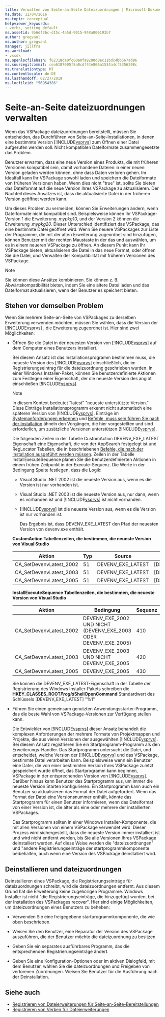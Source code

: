```yaml
---
title: Verwalten von Seite-an-Seite Dateizuordnungen | Microsoft-Dokumentation
ms.date: 11/04/2016
ms.topic: conceptual
helpviewer_keywords:
- verbs, setting default
ms.assetid: 9b6df3bc-d15c-4a5d-9015-948a806193b7
author: gregvanl
ms.author: gregvanl
manager: jillfra
ms.workload:
- vssdk
ms.openlocfilehash: f62318da0fc60a0fa9200d8ec11bdc4bb567ad86
ms.sourcegitcommit: cea6187005f8a0cdf44e866a1534a4cf5356208c
ms.translationtype: MT
ms.contentlocale: de-DE
ms.lasthandoff: 02/27/2019
ms.locfileid: "56954386"
---
```

# <a name="manage-side-by-side-file-associations"></a>Seite-an-Seite dateizuordnungen verwalten

Wenn das VSPackage dateizuordnungen bereitstellt, müssen Sie entscheiden, das Durchführen von Seite-an-Seite-Installationen, in denen eine bestimmte Version [!INCLUDE[vsprvs](../code-quality/includes/vsprvs_md.md)] zum Öffnen einer Datei aufgerufen werden soll. Nicht kompatiblen Dateiformate zusammengesetzte das Problem.

Benutzer erwarten, dass eine neue Version eines Produkts, die mit früheren Versionen kompatibel sein, damit vorhandene Dateien in einer neuen Version geladen werden können, ohne dass Daten verloren gehen. Im Idealfall kann Ihr VSPackage sowohl laden und speichern die Dateiformate von früheren Versionen haben. Wenn dies nicht "true" ist, sollte Sie bieten das Dateiformat auf die neue Version Ihres VSPackage zu aktualisieren. Der Nachteil dieses Ansatzes ist, dass die aktualisierte Datei in der früheren Version geöffnet werden kann.

Um dieses Problem zu vermeiden, können Sie Erweiterungen ändern, wenn Dateiformate nicht kompatibel sind. Beispielsweise können Ihr VSPackage-Version 1 die Erweiterung *.mypkg10*, und der Version 2 können die Erweiterung *.mypkg20*. Dieser Unterschied identifiziert das VSPackage, das eine bestimmte Datei geöffnet wird. Wenn Sie neuere VSPackages zur Liste der Programme, die mit der alten Erweiterung zugeordnet sind hinzufügen, können Benutzer mit der rechten Maustaste in der das und auswählen, um es in einem neueren VSPackage zu öffnen. An diesem Punkt kann Ihr VSPackage bieten, aktualisieren die Datei in das neue Format, oder öffnen Sie die Datei, und Verwalten der Kompatibilität mit früheren Versionen des VSPackage.

> [!NOTE]
> Sie können diese Ansätze kombinieren. Sie können z. B. Abwärtskompatibilität bieten, indem Sie eine ältere Datei laden und das Dateiformat aktualisieren, wenn der Benutzer es speichert bieten.

## <a name="face-the-problem"></a>Stehen vor demselben Problem

Wenn Sie mehrere Seite-an-Seite von VSPackages zu derselben Erweiterung verwenden möchten, müssen Sie wählen, dass die Version der [!INCLUDE[vsprvs](../code-quality/includes/vsprvs_md.md)] , die Erweiterung zugeordnet ist. Hier sind zwei Möglichkeiten:

- Öffnen Sie die Datei in der neuesten Version von [!INCLUDE[vsprvs](../code-quality/includes/vsprvs_md.md)] auf dem Computer eines Benutzers installiert.

   Bei diesem Ansatz ist das Installationsprogramm bestimmen muss, die neueste Version des [!INCLUDE[vsprvs](../code-quality/includes/vsprvs_md.md)] einschließlich, die im Registrierungseintrag für die dateizuordnung geschrieben wurden. In einer Windows Installer-Paket, können Sie benutzerdefinierte Aktionen zum Festlegen einer Eigenschaft, der die neueste Version des angibt einschließen [!INCLUDE[vsprvs](../code-quality/includes/vsprvs_md.md)].

  > [!NOTE]
  > In diesem Kontext bedeutet "latest" "neueste unterstützte Version." Diese Einträge Installationsprogramm erkennt nicht automatisch eine späteren Version von [!INCLUDE[vsprvs](../code-quality/includes/vsprvs_md.md)]. Einträge im [Systemanforderungen erkennen](../extensibility/internals/detecting-system-requirements.md) und [Befehle, muss sein führen Sie nach der Installation](../extensibility/internals/commands-that-must-be-run-after-installation.md) ähneln den Vorgängen, die hier vorgestellten und sind erforderlich, um zusätzliche Versionen unterstützen [!INCLUDE[vsprvs](../code-quality/includes/vsprvs_md.md)].

   Die folgenden Zeilen in der Tabelle CustomAction DEVENV_EXE_LATEST Eigenschaft eine Eigenschaft, die von der AppSearch festgelegt ist und RegLocator Tabellen, die in beschriebenen [Befehle, die nach der Installation ausgeführt werden müssen](../extensibility/internals/commands-that-must-be-run-after-installation.md). Zeilen in der Tabelle InstallExecuteSequence planen Sie die benutzerdefinierten Aktionen in einem frühen Zeitpunkt in der Execute-Sequenz. Die Werte in der Bedingung Spalte festlegen, dass die Logik:

  - Visual Studio .NET 2002 ist die neueste Version aus, wenn es die Version ist nur vorhanden ist.

  - Visual Studio .NET 2003 ist die neueste Version aus, nur dann, wenn es vorhanden ist und [!INCLUDE[vsprvs](../code-quality/includes/vsprvs_md.md)] ist nicht vorhanden.

  - [!INCLUDE[vsprvs](../code-quality/includes/vsprvs_md.md)] ist die neueste Version aus, wenn es die Version ist nur vorhanden ist.

    Das Ergebnis ist, dass DEVENV_EXE_LATEST den Pfad der neuesten Version von devenv.exe enthält.

  **CustomAction Tabellenzeilen, die bestimmen, die neueste Version von Visual Studio**

  |Aktion|Typ|Source|Target|
  |------------|----------|------------|------------|
  |CA_SetDevenvLatest_2002|51|DEVENV_EXE_LATEST|[DEVENV_EXE_2002]|
  |CA_SetDevenvLatest_2003|51|DEVENV_EXE_LATEST|[DEVENV_EXE_2003]|
  |CA_SetDevenvLatest_2005|51|DEVENV_EXE_LATEST|[DEVENV_EXE_2005]|

  **InstallExecuteSequence Tabellenzeilen, die bestimmen, die neueste Version von Visual Studio**

  |Aktion|Bedingung|Sequenz|
  |------------|---------------|--------------|
  |CA_SetDevenvLatest_2002|DEVENV_EXE_2002 UND NICHT (DEVENV_EXE_2003 ODER DEVENV_EXE_2005)|410|
  |CA_SetDevenvLatest_2003|DEVENV_EXE_2003 UND NICHT DEVENV_EXE_2005|420|
  |CA_SetDevenvLatest_2005|DEVENV_EXE_2005|430|

   Sie können die DEVENV_EXE_LATEST-Eigenschaft in der Tabelle der Registrierung des Windows Installer-Pakets schreiben die **HKEY_CLASSES_ROOT*ProgId*ShellOpenCommand** Standardwert des Schlüssels [DEVENV_EXE_LATEST] "%1"

- Führen Sie einen gemeinsam genutzten Anwendungsstarter-Programm, das die beste Wahl von VSPackage-Versionen zur Verfügung stellen kann.

   Die Entwickler von [!INCLUDE[vsprvs](../code-quality/includes/vsprvs_md.md)] dieser Ansatz behandelt die komplexen Anforderungen der mehrere Formate von Projektmappen und Projekte, die aus vielen Versionen der ausgewählten [!INCLUDE[vsprvs](../code-quality/includes/vsprvs_md.md)]. Bei diesem Ansatz registrieren Sie ein Startprogramm-Programm als den Erweiterungs-Handler. Das Startprogramm untersucht die Datei, und entscheidet, welche Version der [!INCLUDE[vsprvs](../code-quality/includes/vsprvs_md.md)] und das VSPackage, bestimmte Datei verarbeiten kann. Beispielsweise wenn ein Benutzer eine Datei, die von einer bestimmten Version Ihres VSPackage zuletzt gespeichert wurde öffnet, das Startprogramm kann beginnen, VSPackage in der entsprechenden Version von [!INCLUDE[vsprvs](../code-quality/includes/vsprvs_md.md)]. Darüber hinaus kann Benutzer das Startprogramm aus, um immer die neueste Version Starten konfigurieren. Ein Startprogramm kann auch ein Benutzer so aktualisieren das Format der Datei aufgefordert. Wenn das Format der Datei eine Versionsnummer enthält, könnte das Startprogramm für einen Benutzer informieren, wenn das Dateiformat von einer Version ist, die älter als eine oder mehrere der installierten VSPackages.

   Das Startprogramm sollten in einer Windows Installer-Komponente, die mit allen Versionen von einem VSPackage verwendet wird. Dieser Prozess wird sichergestellt, dass die neueste Version immer installiert ist und wird nicht entfernt werden, bis Sie alle Versionen Ihres VSPackage deinstalliert werden. Auf diese Weise werden die "dateizuordnungen" und "andere Registrierungseinträge der startprogrammkomponente beibehalten, auch wenn eine Version des VSPackage deinstalliert wird.

## <a name="uninstall-and-file-associations"></a>Deinstallieren und dateizuordnungen

Deinstallieren eines VSPackage, die Registrierungseinträge für dateizuordnungen schreibt, wird die dateizuordnungen entfernt. Aus diesem Grund hat die Erweiterung keine zugehörigen Programme. Windows Installer ist nicht "die Registrierungseinträge, die hinzugefügt wurden, bei der Installation des VSPackages recover". Hier sind einige Möglichkeiten, um dateizuordnungen eines Benutzers zu beheben:

- Verwenden Sie eine freigegebene startprogrammkomponente, die wie oben beschrieben.

- Weisen Sie den Benutzer, eine Reparatur der Version des VSPackage auszuführen, die der Benutzer möchte die dateizuordnung zu besitzen.

-   Geben Sie ein separates ausführbares Programm, das die entsprechenden Registrierungseinträge ändert.

-   Geben Sie eine Konfiguration-Optionen oder im aktiven Dialogfeld, mit dem Benutzer, wählen Sie die dateizuordnungen und Freigeben von verlorenen Zuordnungen. Weisen Sie Benutzer für die Ausführung nach der Deinstallation.

## <a name="see-also"></a>Siehe auch

- [Registrieren von Dateierweiterungen für Seite-an-Seite-Bereitstellungen](../extensibility/registering-file-name-extensions-for-side-by-side-deployments.md)
- [Registrieren von Verben für Dateierweiterungen](../extensibility/registering-verbs-for-file-name-extensions.md)